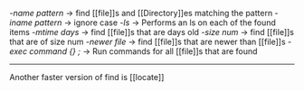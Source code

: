 *-name pattern* -> find [[file]]s and [[Directory]]es matching the pattern
*-iname pattern* -> ignore case
*-ls* -> Performs an ls on each of the found items
*-mtime days* ->  find [[file]]s that are days old
*-size num* -> find [[file]]s that are of size num
*-newer file* -> find [[file]]s that are newer than [[file]]s
*-exec command {} \;* -> Run commands for all [[file]]s that are found

--------------------------------------------
Another faster version of find is [[locate]]